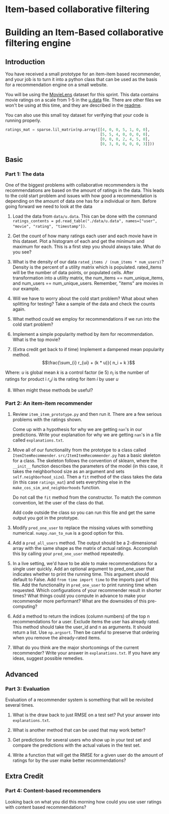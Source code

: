 # Item-based collaborative filtering
# Building an Item-Based collaborative filtering engine

## Introduction

You have received a small prototype for an item-item based recommender, and your job is to turn it into a python class that can be used as the basis for a recommendation engine on a small website.

You will be using the [MovieLens](http://grouplens.org/datasets/movielens/) dataset for this sprint. This data contains movie ratings on a scale from 1-5 in the [u.data](data/u.data) file.  There are other files we won't be using at this time, and they are described in the [readme](data/README).

You can also use this small toy dataset for verifying that your code is running properly.

```python
ratings_mat = sparse.lil_matrix(np.array([[4, 0, 0, 5, 1, 0, 0],
                                          [5, 5, 4, 0, 0, 0, 0],
                                          [0, 0, 0, 2, 4, 5, 0],
                                          [0, 3, 0, 0, 0, 0, 3]]))
```

## Basic

### Part 1: The data
One of the biggest problems with collaborative recommenders is the recommendations are based on the amount of ratings in the data.  This leads to the cold start problem and issues with how good a recommendation is depending on the amount of data one has for a individual or item.  Before going forward we need to look at the data

1. Load the data from `data/u.data`.  This can be done with the command `ratings_contents = pd.read_table("./data/u.data", names=["user", "movie", "rating", "timestamp"])`.  

2. Get the count of how many ratings each user and each movie have in this dataset.  Plot a histogram of each and get the minimum and maximum for each. This is a first step you should always take.  What do you see?

3. What is the density of our data `rated_items / (num_items * num_users)`? Density is the percent of a utility matrix which is populated. rated_items will be the number of data points, or populated cells. After transformation into a utility matrix, the num_items == num_unique_items, and num_users == num_unique_users. Remember, "items" are movies in our example.

4. Will we have to worry about the cold start problem?  What about when splitting for testing?  Take a sample of the data and check the counts again.

5. What method could we employ for recommendations if we run into the cold start problem?  

6. Implement a simple popularity method by item for recommendation.  What is the top movie?

7. (Extra credit get back to if time) Implement a dampened mean popularity method.  $$\frac{\sum_{i} r_{ui} + (k * u)}{ n_i + k }$$

Where:
$u$ is global mean
$k$ is a control factor (ie 5)
$n_i$ is the number of ratings for product i
$r_ui$ is the rating for item $i$ by user $u$   

8. When might these methods be useful?  

### Part 2: An item-item recommender
1. Review `item_item_prototype.py` and then run it. There are a few serious problems with the ratings shown.

	Come up with a hypothesis for why we are getting `nan`'s in our predictions. Write your explanation for why we are getting `nan`'s in a file called `explanations.txt`.

2.  Move all of our functionality from the prototype to a class called `ItemItemRecommender`. `src/ItemItemRecommender.py` has a basic skeleton for a class.  The skeleton follows the convention of sklearn, where the `__init__` function describes the parameters of the model (in this case, it takes the neighborhood size as an argument and sets `self.neighborhood_size`).  Then a `fit` method of the class takes the data (in this case `ratings_mat`) and sets everything else in the `make_cos_sim_and_neighborhoods` function.

	Do not call the `fit` method from the constructor.  To match the common convention, let the user of the class do that.

	Add code outside the class so you can run this file and get the same output you got in the prototype.

3.  Modify `pred_one_user` to replace the missing values with something numerical. `numpy.nan_to_num` is a good option for this.

4.  Add a `pred_all_users` method. The output should be a 2-dimensional array with the same shape as the matrix of actual ratings. Accomplish this by calling your `pred_one_user` method repeatedly.

5.  In a live setting, we'd have to be able to make recommendations for a single user quickly. Add an optional argument to pred_one_user that indicates whether to print the running time.  This argument should default to False.  Add `from time import time` to the imports part of this file. Add the functionality in `pred_one_user` to print running time when requested. Which configurations of your recommender result in shorter times? What things could you compute in advance to make your recommender more performant? What are the downsides of this pre-computing?

6.  Add a method to return the indices (column numbers) of the top n recommendations for a user.  Exclude items the user has already rated. This method should take the user_id and n as arguments.  It should return a list. Use `np.argsort`. Then be careful to preserve that ordering when you remove the already-rated items.

7.  What do you think are the major shortcomings of the current recommender?  Write your answer in `explanations.txt`. If you have any ideas, suggest possible remedies.

## Advanced
### Part 3: Evaluation 

Evaluation of a recommender system is something that will be revisited several times. 

1. What is the draw back to just RMSE on a test set?  Put your answer into `explanations.txt`.

2. What is another method that can be used that may work better?

3. Get predictions for several users who show up in your test set and compare the predictions with the actual values in the test set.  

4. Write a function that will get the RMSE for a given user do the amount of ratings for by the user make better recommendations?


## Extra Credit
### Part 4: Content-based recommenders

Looking back on what you did this morning how could you use user ratings with content based recommendations? 
